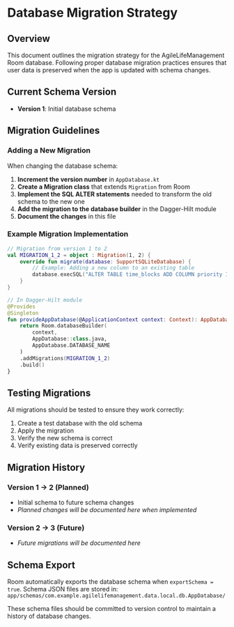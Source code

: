 # Database Migration Strategy

## Overview
This document outlines the migration strategy for the AgileLifeManagement Room database. Following proper database migration practices ensures that user data is preserved when the app is updated with schema changes.

## Current Schema Version
- **Version 1**: Initial database schema

## Migration Guidelines

### Adding a New Migration
When changing the database schema:

1. **Increment the version number** in `AppDatabase.kt`
2. **Create a Migration class** that extends `Migration` from Room
3. **Implement the SQL ALTER statements** needed to transform the old schema to the new one
4. **Add the migration to the database builder** in the Dagger-Hilt module
5. **Document the changes** in this file

### Example Migration Implementation

```kotlin
// Migration from version 1 to 2
val MIGRATION_1_2 = object : Migration(1, 2) {
    override fun migrate(database: SupportSQLiteDatabase) {
        // Example: Adding a new column to an existing table
        database.execSQL("ALTER TABLE time_blocks ADD COLUMN priority INTEGER NOT NULL DEFAULT 0")
    }
}

// In Dagger-Hilt module
@Provides
@Singleton
fun provideAppDatabase(@ApplicationContext context: Context): AppDatabase {
    return Room.databaseBuilder(
        context,
        AppDatabase::class.java,
        AppDatabase.DATABASE_NAME
    )
    .addMigrations(MIGRATION_1_2)
    .build()
}
```

## Testing Migrations
All migrations should be tested to ensure they work correctly:

1. Create a test database with the old schema
2. Apply the migration
3. Verify the new schema is correct
4. Verify existing data is preserved correctly

## Migration History

### Version 1 → 2 (Planned)
- Initial schema to future schema changes
- *Planned changes will be documented here when implemented*

### Version 2 → 3 (Future)
- *Future migrations will be documented here*

## Schema Export
Room automatically exports the database schema when `exportSchema = true`. Schema JSON files are stored in:
`app/schemas/com.example.agilelifemanagement.data.local.db.AppDatabase/`

These schema files should be committed to version control to maintain a history of database changes.
